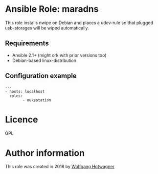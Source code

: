 # Ansible Role: maradns

This role installs nwipe on Debian and places a udev-rule so that plugged usb-storages will be wiped automatically.

## Requirements

- Ansible 2.1+ (might ork with prior versions too)
- Debian-based linux-distribution

## Configuration example

```
---
- hosts: localhost
  roles:
        - nukestation
```

# Licence

GPL

# Author information

This role was created in 2018 by [Wolfgang Hotwagner](https://tech.feedyourhead.at)

